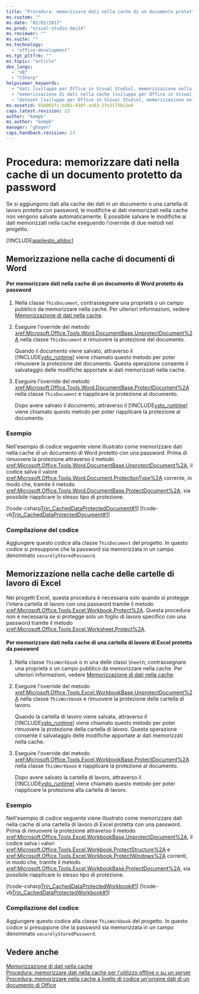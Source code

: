 ```yaml
---
title: "Procedura: memorizzare dati nella cache di un documento protetto da password"
ms.custom: ""
ms.date: "02/02/2017"
ms.prod: "visual-studio-dev14"
ms.reviewer: ""
ms.suite: ""
ms.technology: 
  - "office-development"
ms.tgt_pltfrm: ""
ms.topic: "article"
dev_langs: 
  - "VB"
  - "CSharp"
helpviewer_keywords: 
  - "dati [sviluppo per Office in Visual Studio], memorizzazione nella cache"
  - "memorizzazione di dati nella cache [sviluppo per Office in Visual Studio], documenti protetti"
  - "dataset [sviluppo per Office in Visual Studio], memorizzazione nella cache"
ms.assetid: 91b865fc-bd01-438f-ac63-2fe3175bc2e8
caps.latest.revision: 23
author: "kempb"
ms.author: "kempb"
manager: "ghogen"
caps.handback.revision: 23
---
```

# Procedura: memorizzare dati nella cache di un documento protetto da password
  Se si aggiungono dati alla cache dei dati in un documento o una cartella di lavoro protetta con password, le modifiche ai dati memorizzati nella cache non vengono salvate automaticamente.  È possibile salvare le modifiche ai dati memorizzati nella cache eseguendo l'override di due metodi nel progetto.  
  
 [!INCLUDE[appliesto_alldoc](../vsto/includes/appliesto-alldoc-md.md)]  
  
## Memorizzazione nella cache di documenti di Word  
  
#### Per memorizzare dati nella cache di un documento di Word protetto da password  
  
1.  Nella classe `ThisDocument`, contrassegnare una proprietà o un campo pubblico da memorizzare nella cache.  Per ulteriori informazioni, vedere [Memorizzazione di dati nella cache](../vsto/caching-data.md).  
  
2.  Eseguire l'override del metodo <xref:Microsoft.Office.Tools.Word.DocumentBase.UnprotectDocument%2A> nella classe `ThisDocument` e rimuovere la protezione del documento.  
  
     Quando il documento viene salvato, attraverso il [!INCLUDE[vsto_runtime](../vsto/includes/vsto-runtime-md.md)] viene chiamato questo metodo per poter rimuovere la protezione del documento.  Questa operazione consente il salvataggio delle modifiche apportate ai dati memorizzati nella cache.  
  
3.  Eseguire l'override del metodo <xref:Microsoft.Office.Tools.Word.DocumentBase.ProtectDocument%2A> nella classe `ThisDocument` e riapplicare la protezione al documento.  
  
     Dopo avere salvato il documento, attraverso il [!INCLUDE[vsto_runtime](../vsto/includes/vsto-runtime-md.md)] viene chiamato questo metodo per poter riapplicare la protezione al documento.  
  
### Esempio  
 Nell'esempio di codice seguente viene illustrato come memorizzare dati nella cache di un documento di Word protetto con una password.  Prima di rimuovere la protezione attraverso il metodo <xref:Microsoft.Office.Tools.Word.DocumentBase.UnprotectDocument%2A>, il codice salva il valore <xref:Microsoft.Office.Tools.Word.Document.ProtectionType%2A> corrente, in modo che, tramite il metodo <xref:Microsoft.Office.Tools.Word.DocumentBase.ProtectDocument%2A>, sia possibile riapplicare lo stesso tipo di protezione.  
  
 [!code-csharp[Trin_CachedDataProtectedDocument#1](../snippets/csharp/VS_Snippets_OfficeSP/Trin_CachedDataProtectedDocument/CS/ThisDocument.cs#1)]
 [!code-vb[Trin_CachedDataProtectedDocument#1](../snippets/visualbasic/VS_Snippets_OfficeSP/Trin_CachedDataProtectedDocument/VB/ThisDocument.vb#1)]  
  
### Compilazione del codice  
 Aggiungere questo codice alla classe `ThisDocument` del progetto.  In questo codice si presuppone che la password sia memorizzata in un campo denominato `securelyStoredPassword`.  
  
## Memorizzazione nella cache delle cartelle di lavoro di Excel  
 Nei progetti Excel, questa procedura è necessaria solo quando si protegge l'intera cartella di lavoro con una password tramite il metodo <xref:Microsoft.Office.Tools.Excel.Workbook.Protect%2A>.  Questa procedura non è necessaria se si protegge solo un foglio di lavoro specifico con una password tramite il metodo <xref:Microsoft.Office.Tools.Excel.Worksheet.Protect%2A>.  
  
#### Per memorizzare dati nella cache di una cartella di lavoro di Excel protetta da password  
  
1.  Nella classe `ThisWorkbook` o in una delle classi `Sheet`*n*, contrassegnare una proprietà o un campo pubblico da memorizzare nella cache.  Per ulteriori informazioni, vedere [Memorizzazione di dati nella cache](../vsto/caching-data.md).  
  
2.  Eseguire l'override del metodo <xref:Microsoft.Office.Tools.Excel.WorkbookBase.UnprotectDocument%2A> nella classe `ThisWorkbook` e rimuovere la protezione della cartella di lavoro.  
  
     Quando la cartella di lavoro viene salvata, attraverso il [!INCLUDE[vsto_runtime](../vsto/includes/vsto-runtime-md.md)] viene chiamato questo metodo per poter rimuovere la protezione della cartella di lavoro.  Questa operazione consente il salvataggio delle modifiche apportate ai dati memorizzati nella cache.  
  
3.  Eseguire l'override del metodo <xref:Microsoft.Office.Tools.Excel.WorkbookBase.ProtectDocument%2A> nella classe `ThisWorkbook` e riapplicare la protezione al documento.  
  
     Dopo avere salvato la cartella di lavoro, attraverso il [!INCLUDE[vsto_runtime](../vsto/includes/vsto-runtime-md.md)] viene chiamato questo metodo per poter riapplicare la protezione alla cartella di lavoro.  
  
### Esempio  
 Nell'esempio di codice seguente viene illustrato come memorizzare dati nella cache di una cartella di lavoro di Excel protetta con una password.  Prima di rimuovere la protezione attraverso il metodo <xref:Microsoft.Office.Tools.Excel.WorkbookBase.UnprotectDocument%2A>, il codice salva i valori <xref:Microsoft.Office.Tools.Excel.Workbook.ProtectStructure%2A> e <xref:Microsoft.Office.Tools.Excel.Workbook.ProtectWindows%2A> correnti, in modo che, tramite il metodo <xref:Microsoft.Office.Tools.Excel.WorkbookBase.ProtectDocument%2A>, sia possibile riapplicare lo stesso tipo di protezione.  
  
 [!code-csharp[Trin_CachedDataProtectedWorkbook#1](../snippets/csharp/VS_Snippets_OfficeSP/Trin_CachedDataProtectedWorkbook/CS/ThisWorkbook.cs#1)]
 [!code-vb[Trin_CachedDataProtectedWorkbook#1](../snippets/visualbasic/VS_Snippets_OfficeSP/Trin_CachedDataProtectedWorkbook/VB/ThisWorkbook.vb#1)]  
  
### Compilazione del codice  
 Aggiungere questo codice alla classe `ThisWorkbook` del progetto.  In questo codice si presuppone che la password sia memorizzata in un campo denominato `securelyStoredPassword`.  
  
## Vedere anche  
 [Memorizzazione di dati nella cache](../vsto/caching-data.md)   
 [Procedura: memorizzare dati nella cache per l'utilizzo offline o su un server](../vsto/how-to-cache-data-for-use-offline-or-on-a-server.md)   
 [Procedura: memorizzare nella cache a livello di codice un'origine dati di un documento di Office](../vsto/how-to-programmatically-cache-a-data-source-in-an-office-document.md)  
  
  